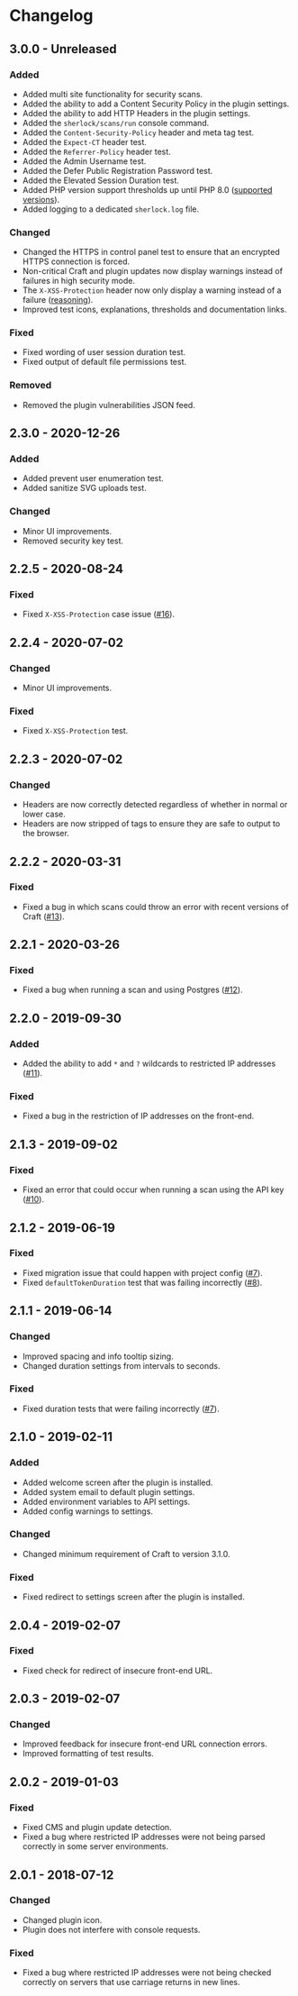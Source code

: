 # Changelog

## 3.0.0 - Unreleased

### Added
- Added multi site functionality for security scans.
- Added the ability to add a Content Security Policy in the plugin settings.
- Added the ability to add HTTP Headers in the plugin settings.
- Added the `sherlock/scans/run` console command.
- Added the `Content-Security-Policy` header and meta tag test.
- Added the `Expect-CT` header test.
- Added the `Referrer-Policy` header test.
- Added the Admin Username test.
- Added the Defer Public Registration Password test.
- Added the Elevated Session Duration test.
- Added PHP version support thresholds up until PHP 8.0 ([supported versions](https://www.php.net/supported-versions.php)).
- Added logging to a dedicated `sherlock.log` file.

### Changed
- Changed the HTTPS in control panel test to ensure that an encrypted HTTPS connection is forced.
- Non-critical Craft and plugin updates now display warnings instead of failures in high security mode.
- The `X-XSS-Protection` header now only display a warning instead of a failure ([reasoning](https://scotthelme.co.uk/security-headers-updates/#removing-the-x-xss-protection-header)). 
- Improved test icons, explanations, thresholds and documentation links.

### Fixed
- Fixed wording of user session duration test.
- Fixed output of default file permissions test.

### Removed
- Removed the plugin vulnerabilities JSON feed.

## 2.3.0 - 2020-12-26
### Added
- Added prevent user enumeration test.
- Added sanitize SVG uploads test.

### Changed
- Minor UI improvements.
- Removed security key test.

## 2.2.5 - 2020-08-24
### Fixed
- Fixed `X-XSS-Protection` case issue ([#16](https://github.com/putyourlightson/craft-sherlock/issues/16)).

## 2.2.4 - 2020-07-02
### Changed
- Minor UI improvements.

### Fixed
- Fixed `X-XSS-Protection` test.

## 2.2.3 - 2020-07-02
### Changed
- Headers are now correctly detected regardless of whether in normal or lower case.
- Headers are now stripped of tags to ensure they are safe to output to the browser.

## 2.2.2 - 2020-03-31
### Fixed
- Fixed a bug in which scans could throw an error with recent versions of Craft ([#13](https://github.com/putyourlightson/craft-sherlock/issues/13)).

## 2.2.1 - 2020-03-26
### Fixed
- Fixed a bug when running a scan and using Postgres ([#12](https://github.com/putyourlightson/craft-sherlock/issues/12)).

## 2.2.0 - 2019-09-30
### Added
- Added the ability to add `*` and `?` wildcards to restricted IP addresses ([#11](https://github.com/putyourlightson/craft-sherlock/issues/11)).

### Fixed
- Fixed a bug in the restriction of IP addresses on the front-end.

## 2.1.3 - 2019-09-02
### Fixed
- Fixed an error that could occur when running a scan using the API key ([#10](https://github.com/putyourlightson/craft-sherlock/issues/10)).

## 2.1.2 - 2019-06-19
### Fixed
- Fixed migration issue that could happen with project config ([#7](https://github.com/putyourlightson/craft-sherlock/issues/7)).
- Fixed `defaultTokenDuration` test that was failing incorrectly ([#8](https://github.com/putyourlightson/craft-sherlock/issues/8)).

## 2.1.1 - 2019-06-14
### Changed
- Improved spacing and info tooltip sizing.
- Changed duration settings from intervals to seconds. 

### Fixed
- Fixed duration tests that were failing incorrectly  ([#7](https://github.com/putyourlightson/craft-sherlock/issues/7)).

## 2.1.0 - 2019-02-11
### Added
- Added welcome screen after the plugin is installed.
- Added system email to default plugin settings.
- Added environment variables to API settings.
- Added config warnings to settings.

### Changed
- Changed minimum requirement of Craft to version 3.1.0.

### Fixed
- Fixed redirect to settings screen after the plugin is installed.

## 2.0.4 - 2019-02-07
### Fixed
- Fixed check for redirect of insecure front-end URL.

## 2.0.3 - 2019-02-07
### Changed
- Improved feedback for insecure front-end URL connection errors. 
- Improved formatting of test results.

## 2.0.2 - 2019-01-03
### Fixed
- Fixed CMS and plugin update detection.
- Fixed a bug where restricted IP addresses were not being parsed correctly in some server environments.

## 2.0.1 - 2018-07-12
### Changed
- Changed plugin icon.
- Plugin does not interfere with console requests.

### Fixed
- Fixed a bug where restricted IP addresses were not being checked correctly on servers that use carriage returns in new lines.
